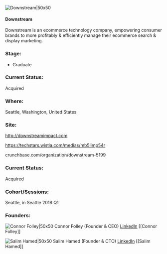 

![Downstream|50x50](https://apimg.techstars.com/connect/images/image_files/5a628f7a9c66a977280000a4/original/DOWNSTREAM_LOGO_A_SQ.png)

#### Downstream
Downstream is an ecommerce technology company, empowering consumer brands to more profitably & efficiently manage their ecommerce search & display marketing.

### Stage: 
 - Graduate 

### Current Status: 
Acquired

### Where:
Seattle, Washington, United States

### Site:
http://downstreamimpact.com

https://techstars.wistia.com/medias/mb5iimp54r

crunchbase.com/organization/downstream-5199

### Current Status: 
Acquired

### Cohort/Sessions: 
Seattle, in Seattle 2018 Q1

### Founders: 

![Connor Folley|50x50](https://apimg.techstars.com/connect/images/image_files/5a628ff49c66a977280000a6/original/Connor_Folley_CEO_Downstream.jpg) Connor Folley (Founder & CEO) [LinkedIn](https://linkedin.com/in/ctfolley) [[Connor Folley]]

![Salim Hamed|50x50](https://apimg.techstars.com/connect/images/image_files/6297fccdcd87f60008d49b8a/original/salim_profile_pic.png) Salim Hamed (Founder & CTO) [LinkedIn](https://linkedin.com/in/salim-hamed-512902a) [[Salim Hamed]]


